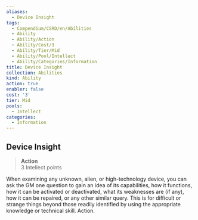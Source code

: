 ```yaml
---
aliases:
  - Device Insight
tags:
  - Compendium/CSRD/en/Abilities
  - Ability
  - Ability/Action
  - Ability/Cost/3
  - Ability/Tier/Mid
  - Ability/Pool/Intellect
  - Ability/Categories/Information
title: Device Insight
collection: Abilities
kind: Ability
action: true
enabler: false
cost: '3'
tier: Mid
pools:
  - Intellect
categories:
  - Information
---
```

## Device Insight  
>**Action**  
>3 Intellect points
  
When examining any unknown, alien, or high-technology device, you can ask the GM one question to gain an idea of its capabilities, how it functions, how it can be activated or deactivated, what its weaknesses are (if any), how it can be repaired, or any other similar query. This is for difficult or strange things beyond those readily identified by using the appropriate knowledge or technical skill. Action.